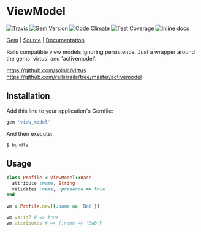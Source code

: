 [github]: https://github.com/neopoly/view_model
[doc]: http://rubydoc.info/github/neopoly/view_model/master/file/README.md
[gem]: https://rubygems.org/gems/view_model
[travis]: https://travis-ci.org/neopoly/view_model
[travis-badge]: https://img.shields.io/travis/neopoly/view_model.svg?branch=master
[codeclimate]: https://codeclimate.com/github/neopoly/view_model
[codeclimate-climate-badge]: https://img.shields.io/codeclimate/github/neopoly/view_model.svg
[codeclimate-coverage-badge]: https://codeclimate.com/github/neopoly/view_model/badges/view_model.svg
[inchpages]: https://inch-ci.org/github/neopoly/view_model

# ViewModel

[![Travis][travis-badge]][travis]
[![Gem Version](https://img.shields.io/gem/v/view_model.svg)][gem]
[![Code Climate][codeclimate-climate-badge]][codeclimate]
[![Test Coverage][codeclimate-coverage-badge]][codeclimate]
[![Inline docs](https://inch-ci.org/github/neopoly/view_model.svg?branch=master&style=flat)][inchpages]

[Gem][gem] |
[Source][github] |
[Documentation][doc]

Rails compatible view models ignoring persistence.
Just a wrapper around the gems 'virtus' and 'activemodel'.

https://github.com/solnic/virtus
https://github.com/rails/rails/tree/master/activemodel

## Installation

Add this line to your application's Gemfile:

```ruby
gem 'view_model'
```

And then execute:

    $ bundle

## Usage

```ruby
class Profile < ViewModel::Base
  attribute :name, String
  validates :name, :presence => true
end
  
vm = Profile.new({:name => 'Bob'})

vm.valid? # => true
vm.attributes # => {:name => 'Bob'}
```
